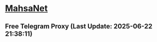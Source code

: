 
# [MahsaNet](https://t.me/mahsa_net)
## Free Telegram Proxy (Last Update: 2025-06-22 21:38:11)

    